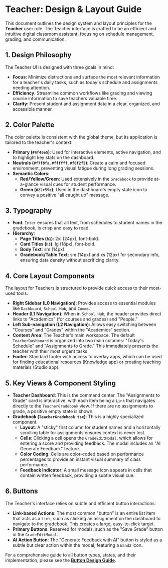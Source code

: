 # Teacher: Design & Layout Guide

This document outlines the design system and layout principles for the **Teacher** user role. The Teacher interface is crafted to be an efficient and intuitive digital classroom assistant, focusing on schedule management, grading, and communication.

## 1. Design Philosophy

The Teacher UI is designed with three goals in mind:

-   **Focus**: Minimize distractions and surface the most relevant information for a teacher's daily tasks, such as today's schedule and assignments needing attention.
-   **Efficiency**: Streamline common workflows like grading and viewing course information to save teachers valuable time.
-   **Clarity**: Present student and assignment data in a clear, organized, and accessible manner.

## 2. Color Palette

The color palette is consistent with the global theme, but its application is tailored to the teacher's context.

-   **Primary (`#4f46e5`)**: Used for interactive elements, active navigation, and to highlight key stats on the dashboard.
-   **Neutrals (`#f7f8fa`, `#ffffff`, `#f0f2f5`)**: Create a calm and focused environment, preventing visual fatigue during long grading sessions.
-   **Semantic Colors**:
    -   **Red/Yellow/Green**: Used extensively in the `Gradebook` to provide at-a-glance visual cues for student performance.
    -   **Green (`#22c55e`)**: Used in the dashboard's empty state icon to convey a positive "all caught up" message.

## 3. Typography

-   **Font**: `Inter` ensures that all text, from schedules to student names in the gradebook, is crisp and easy to read.
-   **Hierarchy**:
    -   **Page Titles (`h1`)**: 2xl (24px), font-bold.
    -   **Card Titles (`h3`)**: lg (18px), font-bold.
    -   **Body Text**: sm (14px).
    -   **Gradebook/Table Text**: sm (14px) and xs (12px) for secondary info, ensuring data density without sacrificing clarity.

## 4. Core Layout Components

The layout for Teachers is structured to provide quick access to their most-used tools.

-   **Right Sidebar (L0 Navigation)**: Provides access to essential modules like `Dashboard`, `School Hub`, and `Comms`.
-   **Header (L1 Navigation)**: When in `School Hub`, the header provides direct links to "Academics" (for courses and grades) and "People."
-   **Left Sub-navigation (L2 Navigation)**: Allows easy switching between "Courses" and "Grades" within the "Academics" section.
-   **Content Area**: The Teacher's main workspace. The default `TeacherDashboard` is organized into two main columns: "Today's Schedule" and "Assignments to Grade." This immediately presents the teacher with their most urgent tasks.
-   **Footer**: Standard footer with access to overlay apps, which can be used for finding educational resources (Knowledge app) or creating teaching materials (Studio app).

## 5. Key Views & Component Styling

-   **Teacher Dashboard**: This is the command center. The "Assignments to Grade" card is interactive, with each item being a `Link` that navigates directly to the `TeacherGradebook` view. If there are no assignments to grade, a positive empty state is shown.
-   **Gradebook (`TeacherGradebook.tsx`)**: This is a highly specialized component.
    -   **Layout**: A "sticky" first column for student names and a horizontally scrolling table for assignments ensures context is never lost.
    -   **Cells**: Clicking a cell opens the `GradeEditModal`, which allows for entering a score and providing feedback. The modal includes an "AI Generate Feedback" feature.
    -   **Color Coding**: Cells are color-coded based on performance percentages to provide an instant visual summary of class performance.
    - **Feedback Indicator**: A small message icon appears in cells that contain written feedback, providing a subtle visual cue.

## 6. Buttons

The Teacher's interface relies on subtle and efficient button interactions:

-   **Link-based Actions**: The most common "button" is an entire list item that acts as a `Link`, such as clicking an assignment on the dashboard to navigate to the gradebook. This creates a large, easy-to-click target.
-   **Primary Buttons**: Reserved for modals, such as the "Save Grade" button in the `GradeEditModal`.
-   **AI Action Button**: The "Generate Feedback with AI" button is styled as a subtle but clear action within the modal, featuring a `Wand2` icon.

For a comprehensive guide to all button types, states, and their implementation, please see the **[Button Design Guide](./buttons.md)**.